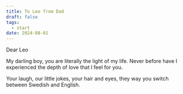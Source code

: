 ```yaml
---
title: To Leo from Dad
draft: false
tags:
  - start
date: 2024-08-01
---
```

Dear Leo

My darling boy, you are literally the light of my life. Never before have I experienced the depth of love that I feel for you. 

Your laugh, our little jokes, your hair and eyes, they way you switch between Swedish and English. 
